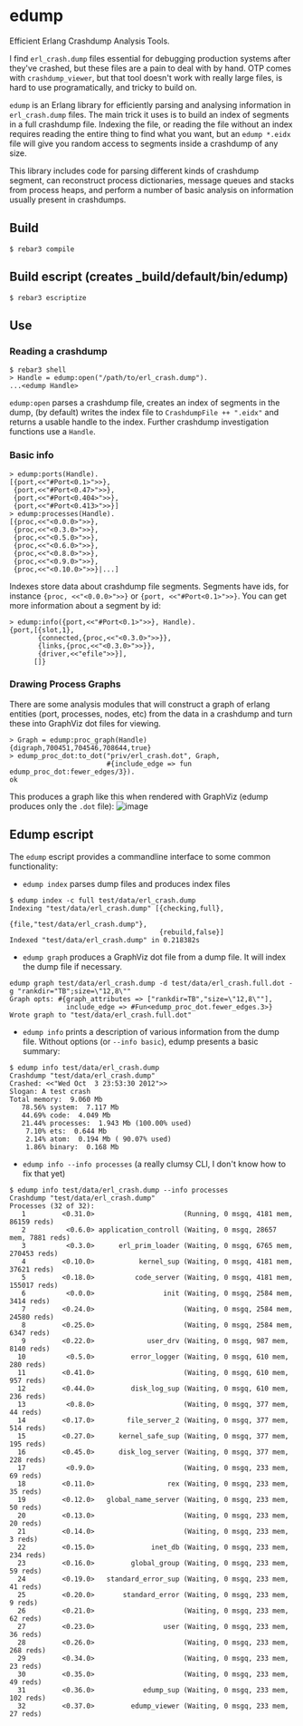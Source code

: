 # edump

Efficient Erlang Crashdump Analysis Tools.

I find `erl_crash.dump` files essential for debugging production systems after they've crashed, but these files are a pain to deal with by hand. OTP comes with `crashdump_viewer`, but that tool doesn't work with really large files, is hard to use programatically, and tricky to build on.

`edump` is an Erlang library for efficiently parsing and analysing information in `erl_crash.dump` files. The main trick it uses is to build an index of segments in a full crashdump file. Indexing the file, or reading the file without an index requires reading the entire thing to find what you want, but an `edump *.eidx` file will give you random access to segments inside a crashdump of any size.

This library includes code for parsing different kinds of crashdump segment, can reconstruct process dictionaries, message queues and stacks from process heaps, and perform a number of basic analysis on information usually present in crashdumps.

## Build

    $ rebar3 compile
    
## Build escript (creates _build/default/bin/edump)

    $ rebar3 escriptize
    
 
## Use

### Reading a crashdump

```
$ rebar3 shell
> Handle = edump:open("/path/to/erl_crash.dump").
...<edump Handle>
```

`edump:open` parses a crashdump file, creates an index of segments in the dump, (by default) writes the index file to `CrashdumpFile ++ ".eidx"` and returns a usable handle to the index. Further crashdump investigation functions use a `Handle`.

### Basic info

```
> edump:ports(Handle).
[{port,<<"#Port<0.1>">>},
 {port,<<"#Port<0.47>">>},
 {port,<<"#Port<0.404>">>},
 {port,<<"#Port<0.413>">>}]
> edump:processes(Handle).
[{proc,<<"<0.0.0>">>},
 {proc,<<"<0.3.0>">>},
 {proc,<<"<0.5.0>">>},
 {proc,<<"<0.6.0>">>},
 {proc,<<"<0.8.0>">>},
 {proc,<<"<0.9.0>">>},
 {proc,<<"<0.10.0>">>}|...]
```

Indexes store data about crashdump file segments. Segments have ids, for instance `{proc, <<"<0.0.0>">>}` or `{port, <<"#Port<0.1>">>}`. You can get more information about a segment by id:

```
> edump:info({port,<<"#Port<0.1>">>}, Handle).
{port,[{slot,1},
       {connected,{proc,<<"<0.3.0>">>}},
       {links,{proc,<<"<0.3.0>">>}},
       {driver,<<"efile">>}],
      []}
```

### Drawing Process Graphs

There are some analysis modules that will construct a graph of erlang entities (port, processes, nodes, etc) from the data in a crashdump and turn these into GraphViz dot files for viewing.

```
> Graph = edump:proc_graph(Handle)
{digraph,700451,704546,708644,true}
> edump_proc_dot:to_dot("priv/erl_crash.dot", Graph,
                        #{include_edge => fun edump_proc_dot:fewer_edges/3}).
ok
```

This produces a graph like this when rendered with GraphViz (edump produces only the `.dot` file):
![image](test/data/erl_crash.png)

## Edump escript

The `edump` escript provides a commandline interface to some common functionality:

* `edump index` parses dump files and produces index files

```
$ edump index -c full test/data/erl_crash.dump                                  
Indexing "test/data/erl_crash.dump" [{checking,full},
                                     {file,"test/data/erl_crash.dump"},
                                     {rebuild,false}]
Indexed "test/data/erl_crash.dump" in 0.218382s
```

* `edump graph` produces a GraphViz dot file from a dump file. It will  index the dump file if necessary.

```
edump graph test/data/erl_crash.dump -d test/data/erl_crash.full.dot -g "rankdir="TB";size=\"12,8\""
Graph opts: #{graph_attributes => ["rankdir=TB","size=\"12,8\""],
              include_edge => #Fun<edump_proc_dot.fewer_edges.3>}
Wrote graph to "test/data/erl_crash.full.dot"
```

* `edump info` prints a description of various information from the dump file. Without options (or `--info basic`), edump presents a basic summary:

```
$ edump info test/data/erl_crash.dump
Crashdump "test/data/erl_crash.dump"
Crashed: <<"Wed Oct  3 23:53:30 2012">>
Slogan: A test crash
Total memory:  9.060 Mb
   78.56% system:  7.117 Mb
   44.69% code:  4.049 Mb
   21.44% processes:  1.943 Mb (100.00% used)
    7.10% ets:  0.644 Mb
    2.14% atom:  0.194 Mb ( 90.07% used)
    1.86% binary:  0.168 Mb
```

* `edump info --info processes` (a really clumsy CLI, I don't know how to fix that yet)

```
$ edump info test/data/erl_crash.dump --info processes                                  
Crashdump "test/data/erl_crash.dump"
Processes (32 of 32):
   1         <0.31.0>                      (Running, 0 msgq, 4181 mem, 86159 reds)
   2          <0.6.0> application_controll (Waiting, 0 msgq, 28657 mem, 7881 reds)
   3          <0.3.0>      erl_prim_loader (Waiting, 0 msgq, 6765 mem, 270453 reds)
   4         <0.10.0>           kernel_sup (Waiting, 0 msgq, 4181 mem, 37621 reds)
   5         <0.18.0>          code_server (Waiting, 0 msgq, 4181 mem, 155017 reds)
   6          <0.0.0>                 init (Waiting, 0 msgq, 2584 mem, 3414 reds)
   7         <0.24.0>                      (Waiting, 0 msgq, 2584 mem, 24580 reds)
   8         <0.25.0>                      (Waiting, 0 msgq, 2584 mem, 6347 reds)
   9         <0.22.0>             user_drv (Waiting, 0 msgq, 987 mem, 8140 reds)
  10          <0.5.0>         error_logger (Waiting, 0 msgq, 610 mem, 280 reds)
  11         <0.41.0>                      (Waiting, 0 msgq, 610 mem, 957 reds)
  12         <0.44.0>         disk_log_sup (Waiting, 0 msgq, 610 mem, 236 reds)
  13          <0.8.0>                      (Waiting, 0 msgq, 377 mem, 44 reds)
  14         <0.17.0>        file_server_2 (Waiting, 0 msgq, 377 mem, 514 reds)
  15         <0.27.0>      kernel_safe_sup (Waiting, 0 msgq, 377 mem, 195 reds)
  16         <0.45.0>      disk_log_server (Waiting, 0 msgq, 377 mem, 228 reds)
  17          <0.9.0>                      (Waiting, 0 msgq, 233 mem, 69 reds)
  18         <0.11.0>                  rex (Waiting, 0 msgq, 233 mem, 35 reds)
  19         <0.12.0>   global_name_server (Waiting, 0 msgq, 233 mem, 50 reds)
  20         <0.13.0>                      (Waiting, 0 msgq, 233 mem, 20 reds)
  21         <0.14.0>                      (Waiting, 0 msgq, 233 mem, 3 reds)
  22         <0.15.0>              inet_db (Waiting, 0 msgq, 233 mem, 234 reds)
  23         <0.16.0>         global_group (Waiting, 0 msgq, 233 mem, 59 reds)
  24         <0.19.0>   standard_error_sup (Waiting, 0 msgq, 233 mem, 41 reds)
  25         <0.20.0>       standard_error (Waiting, 0 msgq, 233 mem, 9 reds)
  26         <0.21.0>                      (Waiting, 0 msgq, 233 mem, 62 reds)
  27         <0.23.0>                 user (Waiting, 0 msgq, 233 mem, 36 reds)
  28         <0.26.0>                      (Waiting, 0 msgq, 233 mem, 268 reds)
  29         <0.34.0>                      (Waiting, 0 msgq, 233 mem, 23 reds)
  30         <0.35.0>                      (Waiting, 0 msgq, 233 mem, 49 reds)
  31         <0.36.0>            edump_sup (Waiting, 0 msgq, 233 mem, 102 reds)
  32         <0.37.0>         edump_viewer (Waiting, 0 msgq, 233 mem, 27 reds)
```
